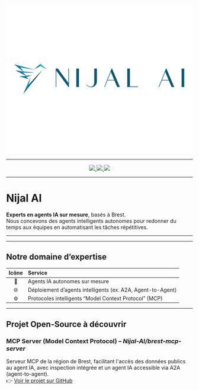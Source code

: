 <!-- Logo -->
<p align="center" href="https://nijal.ai">
  <img src="logo.png" alt="Logo Nijal AI" width="500"/>
</p>

---

<!-- Bandeau de liens -->
  <p align="center">
    <a href="https://www.linkedin.com/company/nijal-ai/">
        <img src="https://img.shields.io/badge/LinkedIn-0077B5?style=for-the-badge&logo=linkedin&logoColor=white&logoSize=auto" />
    </a>
    <a href="https://www.youtube.com/@nijal-ai">
        <img src="https://img.shields.io/badge/YouTube-FF0000?style=for-the-badge&logo=youtube&logoColor=white&logoSize=auto" />
    </a>
    <a href="https://huggingface.co/Nijal-AI">
        <img src="https://img.shields.io/badge/HugingFace-FFCE4D?style=for-the-badge&logo=huggingface&logoColor=white&logoSize=auto" />
    </a>
    
  </p>
  
---
# Nijal AI

**Experts en agents IA sur mesure**, basés à Brest.  
Nous concevons des agents intelligents autonomes pour redonner du temps aux équipes en automatisant les tâches répétitives.
****

---
##  Notre domaine d’expertise

| Icône | Service |
|:-----:|:--------|
| 🤖 | Agents IA autonomes sur mesure |
| 🌐 | Déploiement d’agents intelligents (ex. A2A, Agent-to-Agent) |
| ⚙️ | Protocoles intelligents “Model Context Protocol” (MCP) |

---

##  Projet Open-Source à découvrir

### **MCP Server (Model Context Protocol)** – *Nijal-AI/brest-mcp-server*

Serveur MCP de la région de Brest, facilitant l'accès des données publics au agent IA, avec inspection intégrée et un agent IA accessible via A2A (agent-to-agent).  
👉 [Voir le projet sur GitHub](https://github.com/Nijal-AI/brest-mcp-server)

